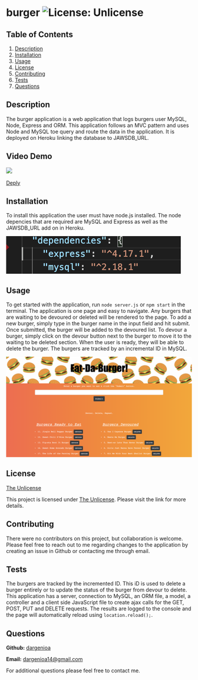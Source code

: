 # burger ![License: Unlicense](https://img.shields.io/badge/license-Unlicense-blue.svg)

  ## Table of Contents
  1. [Description](#description)
  1. [Installation](#installation)
  1. [Usage](#usage)
  1. [License](#license)
  1. [Contributing](#contributing)
  1. [Tests](#tests)
  1. [Questions](#questions)

  ## Description

  The burger application is a web application that logs burgers user MySQL, Node, Express and ORM.  This application follows an MVC pattern and uses Node and MySQL toe query and route the data in the application.  It is deployed on Heroku linking the database to JAWSDB_URL.

  ## Video Demo

  ![](./public/assets/images/Eat-Da-Burger.gif)

  [Deply](https://unlimiedburgers2.herokuapp.com/)

  ## Installation

  To install this application the user must have node.js installed.  The node depencies that are required are MySQL and Express as well as the JAWSDB_URL add on in Heroku.
  
  <img src="./public/assets/images/node-dependencies.png" alt="node-dependencies">

  ## Usage

  To get started with the application, run ```node server.js``` or ```npm start``` in the terminal.  The application is one page and easy to navigate.  Any burgers that are waiting to be devoured or deleted will be rendered to the page.  To add a new burger, simply type in the burger name in the input field and hit submit.  Once submitted, the burger will be added to the devoured list.  To devour a burger, simply click on the devour button next to the burger to move it to the waiting to be deleted section.  When the user is ready, they will be able to delete the burger.  The burgers are tracked by an incremental ID in MySQL.
  
  <img src="./public/assets/images/burger-homepage.png" alt="burger-homepage">

  ## License

  [The Unlicense](http://unlicense.org/)

  This project is licensed under [The Unlicense](http://unlicense.org/).  Please visit the link for more details.


  ## Contributing

  There were no contributors on this project, but collaboration is welcome.  Please feel free to reach out to me regarding changes to the application by creating an issue in Github or contacting me through email.

  ## Tests

  The burgers are tracked by the incremented ID.  This iD is used to delete a burger entirely or to update the status of the burger from devour to delete.  This application has a server, connection to MySQL, an ORM file, a model, a controller and a client side JavaScript file to create ajax calls for the GET, POST, PUT and DELETE requests.  The results are logged to the console and the page will automatically reload using ```location.reload();```.
  
  ## Questions

  **Github:** [dargenioa](http://github.com/dargenioa)

  **Email:** [dargenioa14@gmail.com](dargenioa14@gmail.com)

  For additional questions please feel free to contact me.


